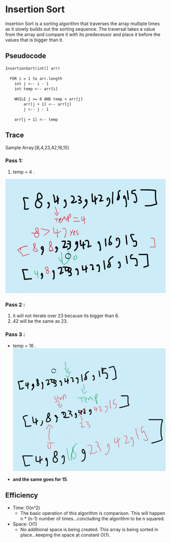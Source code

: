 # Insertion Sort

Insertion Sort is a sorting algorithm that traverses the array multiple times as it slowly builds out the sorting sequence. The traversal takes a value from the array and compare it with its predecessor and place it before the values that is bigger than it.

## Pseudocode

```Pseudo-code
InsertionSort(int[] arr)
  
  FOR i = 1 to arr.length
    int j <-- i - 1
    int temp <-- arr[i]
      
    WHILE j >= 0 AND temp < arr[j]
        arr[j + 1] <-- arr[j]
        j <-- j - 1
        
    arr[j + 1] <-- temp

```

## Trace

Sample Array:[8,4,23,42,16,15]

### Pass 1:

1. temp = 4 .

![sc1](./sc1.jpg)

### Pass 2 :

1. it will not iterate over 23 because its bigger than 8.
2. 42 will be the same as 23.

### Pass 3 :

* temp = 16 .
![sc1](./SS1.jpg)

* **and the same goes for 15**.

## Efficiency

* Time: O(n^2)
  * The basic operation of this algorithm is comparison. This will happen n * (n-1) number of times…concluding the algorithm to be n squared.
* Space: O(1)
  * No additional space is being created. This array is being sorted in place…keeping the space at constant O(1).
